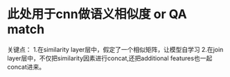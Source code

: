 # 此处用于cnn做语义相似度 or QA match
关键点： 1.在similarity layer层中，假定了一个相似矩阵，让模型自学习 2.在join layer层中，不仅把similarity因素进行concat,还把additional features也一起concat进来。
